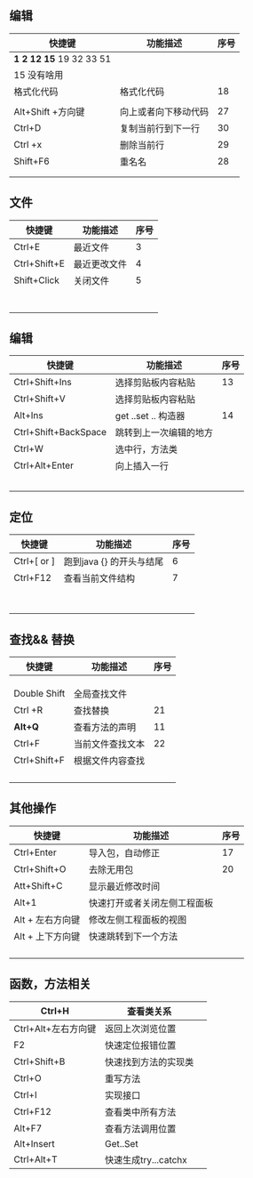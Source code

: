 ## 编辑

| 快捷键                        | 功能描述             | 序号 |
| ----------------------------- | -------------------- | ---- |
| **1 2  12  15**  19  32 33 51 |                      |      |
| 15 没有啥用                   |                      |      |
| 格式化代码                    | 格式化代码           | 18   |
|                               |                      |      |
| Alt+Shift +方向键             | 向上或者向下移动代码 | 27   |
| Ctrl+D                        | 复制当前行到下一行   | 30   |
| Ctrl +x                       | 删除当前行           | 29   |
| Shift+F6                      | 重名名               | 28   |
|                               |                      |      |
|                               |                      |      |

## 文件

| 快捷键       | 功能描述     | 序号 |
| ------------ | ------------ | ---- |
| Ctrl+E       | 最近文件     | 3    |
| Ctrl+Shift+E | 最近更改文件 | 4    |
| Shift+Click  | 关闭文件     | 5    |
|              |              |      |
|              |              |      |
|              |              |      |
|              |              |      |
|              |              |      |
|              |              |      |
|              |              |      |

## 编辑

| 快捷键               | 功能描述               | 序号 |
| -------------------- | ---------------------- | ---- |
| Ctrl+Shift+Ins       | 选择剪贴板内容粘贴     | 13   |
| Ctrl+Shift+V         | 选择剪贴板内容粘贴     |      |
| Alt+Ins              | get ..set .. 构造器    | 14   |
| Ctrl+Shift+BackSpace | 跳转到上一次编辑的地方 |      |
| Ctrl+W               | 选中行，方法类         |      |
| Ctrl+Alt+Enter       | 向上插入一行           |      |
|                      |                        |      |
|                      |                        |      |
|                      |                        |      |
|                      |                        |      |
|                      |                        |      |

## 定位

| 快捷键      | 功能描述                 | 序号 |
| ----------- | ------------------------ | ---- |
| Ctrl+[ or ] | 跑到java {} 的开头与结尾 | 6    |
| Ctrl+F12    | 查看当前文件结构         | 7    |
|             |                          |      |
|             |                          |      |
|             |                          |      |
|             |                          |      |
|             |                          |      |
|             |                          |      |
|             |                          |      |
|             |                          |      |

##  查找&& 替换

| 快捷键       | 功能描述         | 序号 |
| ------------ | ---------------- | ---- |
|              |                  |      |
|              |                  |      |
|              |                  |      |
| Double Shift | 全局查找文件     |      |
| Ctrl +R      | 查找替换         | 21   |
| **Alt+Q**    | 查看方法的声明   | 11   |
| Ctrl+F       | 当前文件查找文本 | 22   |
| Ctrl+Shift+F | 根据文件内容查找 |      |
|              |                  |      |
|              |                  |      |
|              |                  |      |
|              |                  |      |

## 其他操作



| 快捷键           | 功能描述                     | 序号 |
| ---------------- | ---------------------------- | ---- |
| Ctrl+Enter       | 导入包，自动修正             | 17   |
| Ctrl+Shift+O     | 去除无用包                   | 20   |
| Att+Shift+C      | 显示最近修改时间             |      |
| Alt+1            | 快速打开或者关闭左侧工程面板 |      |
| Alt + 左右方向键 | 修改左侧工程面板的视图       |      |
| Alt + 上下方向键 | 快速跳转到下一个方法         |      |
|                  |                              |      |
|                  |                              |      |
|                  |                              |      |
|                  |                              |      |

## 函数，方法相关

| Ctrl+H              | 查看类关系           |      |
| ------------------- | -------------------- | ---- |
| Ctrl+Alt+左右方向键 | 返回上次浏览位置     |      |
| F2                  | 快速定位报错位置     |      |
| Ctrl+Shift+B        | 快速找到方法的实现类 |      |
| Ctrl+O              | 重写方法             |      |
| Ctrl+I              | 实现接口             |      |
| Ctrl+F12            | 查看类中所有方法     |      |
| Alt+F7              | 查看方法调用位置     |      |
| Alt+Insert          | Get..Set             |      |
| Ctrl+Alt+T          | 快速生成try...catchx |      |

